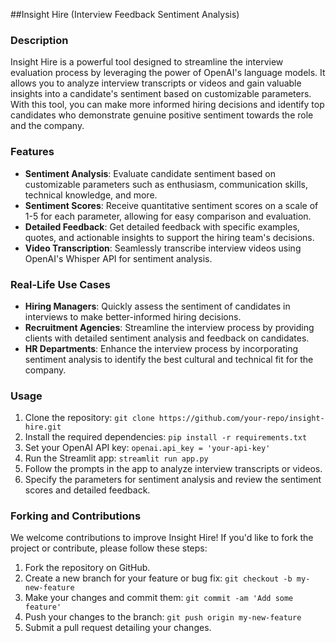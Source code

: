 ##Insight Hire (Interview Feedback Sentiment Analysis)

### Description
Insight Hire is a powerful tool designed to streamline the interview evaluation process by leveraging the power of OpenAI's language models. It allows you to analyze interview transcripts or videos and gain valuable insights into a candidate's sentiment based on customizable parameters. With this tool, you can make more informed hiring decisions and identify top candidates who demonstrate genuine positive sentiment towards the role and the company.

### Features
- **Sentiment Analysis**: Evaluate candidate sentiment based on customizable parameters such as enthusiasm, communication skills, technical knowledge, and more.
- **Sentiment Scores**: Receive quantitative sentiment scores on a scale of 1-5 for each parameter, allowing for easy comparison and evaluation.
- **Detailed Feedback**: Get detailed feedback with specific examples, quotes, and actionable insights to support the hiring team's decisions.
- **Video Transcription**: Seamlessly transcribe interview videos using OpenAI's Whisper API for sentiment analysis.

### Real-Life Use Cases
- **Hiring Managers**: Quickly assess the sentiment of candidates in interviews to make better-informed hiring decisions.
- **Recruitment Agencies**: Streamline the interview process by providing clients with detailed sentiment analysis and feedback on candidates.
- **HR Departments**: Enhance the interview process by incorporating sentiment analysis to identify the best cultural and technical fit for the company.

### Usage
1. Clone the repository: `git clone https://github.com/your-repo/insight-hire.git`
2. Install the required dependencies: `pip install -r requirements.txt`
3. Set your OpenAI API key: `openai.api_key = 'your-api-key'`
4. Run the Streamlit app: `streamlit run app.py`
5. Follow the prompts in the app to analyze interview transcripts or videos.
6. Specify the parameters for sentiment analysis and review the sentiment scores and detailed feedback.

### Forking and Contributions
We welcome contributions to improve Insight Hire! If you'd like to fork the project or contribute, please follow these steps:

1. Fork the repository on GitHub.
2. Create a new branch for your feature or bug fix: `git checkout -b my-new-feature`
3. Make your changes and commit them: `git commit -am 'Add some feature'`
4. Push your changes to the branch: `git push origin my-new-feature`
5. Submit a pull request detailing your changes.

